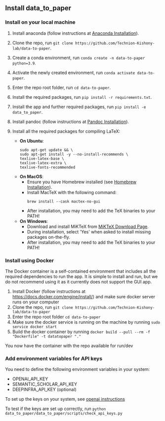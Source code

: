 ## Install data_to_paper

### Install on your local machine

1. Install anaconda (follow instructions at [Anaconda Installation](https://docs.anaconda.com/anaconda/install/)).
2. Clone the repo, run `git clone https://github.com/Technion-Kishony-lab/data-to-paper`.
3. Create a conda environment, run `conda create -n data-to-paper python=3.9`.
4. Activate the newly created environment, run `conda activate data-to-paper`.
5. Enter the repo root folder, run `cd data-to-paper`.
6. Install the required packages, run `pip install -r requirements.txt`.
7. Install the app and further required packages, run `pip install -e data_to_paper`.
8. Install pandoc (follow instructions at [Pandoc Installation](https://pandoc.org/installing.html)).
9. Install all the required packages for compiling LaTeX:

   - **On Ubuntu**:
     ```
     sudo apt-get update && \
     sudo apt-get install -y --no-install-recommends \
     texlive-latex-base \
     texlive-latex-extra \
     texlive-fonts-recommended
     ```
   - **On MacOS**:
     - Ensure you have Homebrew installed (see [Homebrew Installation](https://brew.sh)).
     - Install MacTeX with the following command:
       ```
       brew install --cask mactex-no-gui
       ```
     - After installation, you may need to add the TeX binaries to your PATH!
   - **On Windows**:
     - Download and install MiKTeX from [MiKTeX Download Page](https://miktex.org/download).
     - During installation, select 'Yes' when asked to install missing packages on-the-fly.
     - After installation, you may need to add the TeX binaries to your PATH!

### Install using Docker
The Docker container is a self-contained environment that includes all the required dependencies to run the app.
It is simple to install and run, but we do not recommend using it as it currently does not support the GUI app.

1. Install Docker (follow instructions at https://docs.docker.com/engine/install/) and make sure docker server runs on your computer
2. Clone the repo, run `git clone https://github.com/Technion-Kishony-lab/data-to-paper`
3. Enter the repo root folder `cd data-to-paper`
4. Make sure the docker service is running on the machine by running `sudo service docker start`
5. Build the docker container by running `docker build --pull --rm -f "Dockerfile" -t datatopaper "."`

You now have the container with the repo available for run/dev

### Add environment variables for API keys

You need to define the following environment variables in your system:
- OPENAI_API_KEY
- SEMANTIC_SCHOLAR_API_KEY
- DEEPINFRA_API_KEY (optional)

To set up the keys on your system, see 
[openai instructions](https://help.openai.com/en/articles/5112595-best-practices-for-api-key-safety)

To test if the keys are set up correctly, run
`python data_to_paper/data_to_paper/scripts/check_api_keys.py`
